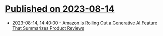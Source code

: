 # [Published on 2023-08-14](index.md)

* [2023-08-14, 14:40:00](https://slashdot.org/story/23/08/14/1428207/amazon-is-rolling-out-a-generative-ai-feature-that-summarizes-product-reviews?utm_source=rss1.0mainlinkanon&utm_medium=feed) - [Amazon Is Rolling Out a Generative AI Feature That Summarizes Product Reviews](https://slashdot.org/story/23/08/14/1428207/amazon-is-rolling-out-a-generative-ai-feature-that-summarizes-product-reviews?utm_source=rss1.0mainlinkanon&utm_medium=feed)
